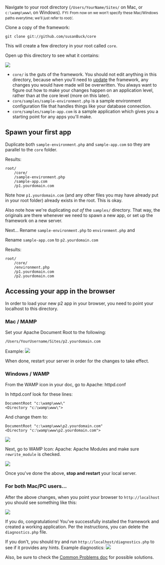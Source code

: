 Navigate to your root directory (`/Users/YourName/Sites/` on Mac, or `c:\wamp\www\` on Windows). 
<small>FYI: From now on we won't specify these Mac/Windows paths everytime; we'll just refer to *root/*</small>.

Clone a copy of the framework:

	git clone git://github.com/susanBuck/core

This will create a few directory in your root called `core`. 

Open up this directory to see what it contains:

<img src='http://making-the-internet.s3.amazonaws.com/framework-file-structure.png' class='shadow'>

* `core/` is the guts of the framework. You should not edit anything in this directory, because when you'll need to [update](/Framework/Updates) the framework, any changes you would have made will be overwritten. You always want to figure out how to make your changes happen on an application level, rather than at the core level (more on this later).
* `core/samples/sample-environment.php` is a sample environment configuration file that handles things like your database connection.
* `core/samples/sample-app.com` is a sample application which gives you a starting point for any apps you'll make. 


## Spawn your first app

Duplicate both `sample-environment.php` and `sample-app.com` so they are parallel to the `core` folder.

Results:

	root/
		/core/
		/sample-environment.php
		/sample-app.com
		/p1.yourdomain.com


Note how `p1.yourdomain.com` (and any other files you may have already put in your root folder) already exists in the root. This is okay.

Also note how we're duplicating *out of* the `samples/` directory. That way, the originals are there whenever we need to spawn a new app, or set up the framework on a new server.
	
Next...	
Rename `sample-environment.php` to `environment.php` and

Rename `sample-app.com` to `p2.yourdomain.com`

Results:

	root/
		/core/
		/environment.php
		/p1.yourdomain.com
		/p2.yourdomain.com

<!--
FYI, The above actions could be executed with the following commands from within the `core/` directory:

	cp -r samples/sample-app.com/ ../p2.dwa15-practice.biz
	cp -r samples/sample-environment.php ../p2.dwa15-practice.biz/environment.php
-->

## Accessing your app in the browser

In order to load your new p2 app in your browser, you need to point your localhost to this directory.

### Mac / MAMP
Set your Apache Document Root to the following:
	
	/Users/YourUsername/Sites/p2.yourdomain.com
	
Example:
<img src='http://making-the-internet.s3.amazonaws.com/framework-set-local-path.png'><br>

When done, restart your server in order for the changes to take effect.

### Windows / WAMP

From the WAMP icon in your doc, go to Apache: httpd.conf

In httpd.conf look for these lines:
 
	DocumentRoot "c:\wamp\www\"
	<Directory "c:\wamp\www\">
	
And change them to:

	DocumentRoot "c:\wamp\www\p2.yourdomain.com"
	<Directory "c:\wamp\www\p2.yourdomain.com">

<img class='shadow' src='http://making-the-internet.s3.amazonaws.com/framework-wamp-document-root.png'>

Next, go to WAMP Icon: Apache: Apache Modules and make sure `rewrite_module` is checked.

<img class='shadow' src='http://making-the-internet.s3.amazonaws.com/framework-wamp-rewrite-module.png'>

Once you've done the above, **stop and restart** your local server. 







### For both Mac/PC users...

After the above changes, when you point your browser to `http://localhost` you should see something like this:

<img class='shadow' src='http://making-the-internet.s3.amazonaws.com/framework-first-app.png'>

If you do, congratulations! You've successfully installed the framework and created a working application. Per the instructions, you can delete the `diagnostics.php` file.

If you don't, you should try and run `http://localhost/diagnostics.php` to see if it provides any hints. Example diagnostics:
<img class='shadow' src='http://making-the-internet.s3.amazonaws.com/framework-diagnostics.png'>

Also, be sure to check the [Common Problems doc](/Framework/Common_Problems) for possible solutions.


